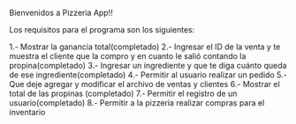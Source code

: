 Bienvenidos a Pizzeria App!!

Los requisitos para el programa son los siguientes:

1.- Mostrar la ganancia total(completado)
2.- Ingresar el ID de la venta y te muestra el cliente que la compro y en cuanto le salió contando la propina(completado)
3.- Ingresar un ingrediente y que te diga cuánto queda de ese ingrediente(completado)
4.- Permitir al usuario realizar un pedido
5.- Que deje agregar y modificar el archivo de ventas y clientes
6.- Mostrar el total de las propinas (completado)
7.- Permitir el registro de un usuario(completado)
8.- Permitir a la pizzeria realizar compras para el inventario